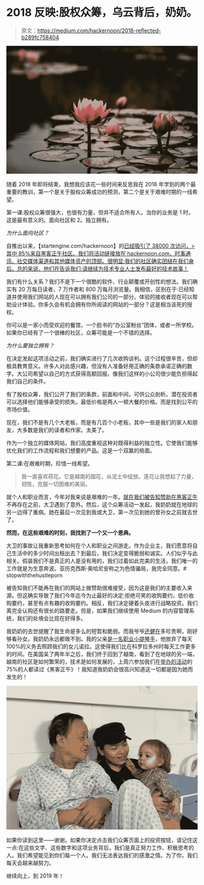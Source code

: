 # 2018 反映:股权众筹，乌云背后，奶奶。

> 原文：<https://medium.com/hackernoon/2018-reflected-b289fc758404>

![](img/1103fb84376368be7bb988efd551c71d.png)

随着 2018 年即将结束，我想我应该花一些时间来反思我在 2018 年学到的两个最重要的教训，第一个是关于股权众筹成功的预测，第二个是关于艰难时期的一线希望。

第一课:股权众筹很强大，也很有力量，但并不适合所有人。当你的业务是 1 时，这是最有意义的。面向社区和 2。独立拥有。

*为什么面向社区？*

自推出以来，【startengine.com/hackernoon】的[已经吸引了 38000 次访问，>其中 85%来自黑客正午社区。我们将活动链接放在 hackernoon.com、时事通讯、社交媒体渠道和其他媒体资产的顶部。很明显:我们的社区确实团结在我们身后。总的来说，他们在告诉我们:请继续为技术专业人士发布最好的技术故事！](http://startengine.com/hackernoon)

我们有什么关系？我们不是下一个很酷的软件、行业颠覆或开创性的想法。我们确实有 20 万每日读者、7 万作者和 800 万每月浏览量。我相信，区别在于:已经知道并使用我们网站的人现在可以拥有我们公司的一部分。体验的接收者现在可以帮助设计体验。你多久会有机会拥有你所阅读的网站的一部分？这是相当该死的授权。

你可以是一家小而受欢迎的餐馆，一个脸书的“办公室粉丝”团体，或者一所学校。如果你已经有了一个很棒的社区，众筹可能是一个不错的选择。

*为什么要独立拥有？*

在决定发起这项活动之前，我们确实进行了几次收购谈判。这个过程很辛苦，但却极具教育意义。许多人对此感兴趣，但没有人准备好用正确的条款承诺正确的数字。大公司希望以自己的方式获得高额回报。像我们这样的小公司很少能负担得起我们自己的条件。

有了股权众筹，我们公开了我们的条款，前面和中间，可供公众剖析。潜在投资者可以选择他们能够承受的损失。最低价格是两人一顿大餐的价格。而是找到公平的市场价值。

现在，我们不是有几个大老板，而是有几百个小老板，其中一些是我们的家人和朋友，大多数是我们的读者和作家。太美了。

作为一个独立的媒体网站，我们高度重视这种对既得利益的独立性。它使我们能够优化我们的工作流程和我们想要的产品。这是一个双赢的局面。

第二课:在艰难时期，珍惜一线希望。

> 我一直喜欢荷花。它是越南的国花，从泥土中绽放。莲花让我想起了力量，韧性，克服一切困难的美丽。

就个人和职业而言，今年对我来说是艰难的一年。[就在我们被告知赞助在黑客正午](https://hackernoon.com/david-fell-into-the-pit-6cbb1f0b6726)不再存在之前，大卫遇到了意外。然后，这个众筹活动一发起，我奶奶就在地球的另一边得了重病。她在最后一次见到我或大卫，第一次见到她的曾孙女之前就去世了。

**然而，在这些艰难的时刻，我找到了一个又一个恩典。**

大卫的事故让我重新思考如何在个人和职业之间游走。作为企业主，我们愿意将自己生活中的多少时间出租出去？到最后，我们决定变得脆弱和诚实。人们似乎与此相关。假装我们不是真正的人是没有用的，我们过着如此完美的生活，我们唯一的工作就是为生意奔波。亚历克西斯·奥哈尼安称之为色情骗局，我完全同意。# stopwiththehustleporn

被告知我们不能再在我们的网站上做赞助很难接受，因为这是我们的主要收入来源。但这确实导致了我们今年迄今为止最好的决定:拒绝可笑的收购要约，低价收购要约，甚至有点有趣的收购要约。相反，我们决定硬着头皮进行战略投资。我们离完全认购还有很长的路要走。但是，如果我们继续使用 Medium 的内容管理系统，我们的处境会比现在好得多。

我奶奶的去世提醒了我生命是多么的短暂和脆弱。而我爷爷[还健在](https://www.facebook.com/photo.php?fbid=10155727431030653&set=pcb.10155727435440653&type=3&theater)多珍贵啊，刚好够看孙女。我奶奶永远都做不到。我的父亲[是一名职业小提琴手](https://www.youtube.com/watch?v=vuGNhF2kUDg&list=PLpN0AJEvREMGCRaIbF81P2q2a1s5ORlvI)，他放弃了每天 100%的义务去照顾我们的女儿诺拉。这使得我们比在科罗拉多州时每天工作更多的时间。在美国呆了两年半之后，我们终于回到了越南，看到了在地球的另一端，越南的社区是如何繁荣的，技术是如何发展的，上周六参加我们在[举办的活动](https://www.facebook.com/media/set/?set=a.2493185494241917&type=1&l=d44bf7a1bd)的 75%的人都读过《黑客正午》！我知道我奶奶会很高兴知道这一切都是因为她而发生的！

![](img/dce69e946389b0ee8263ecec179f1ff3.png)

如果你读到这里——谢谢。如果你决定点击我们众筹页面上的投资按钮，请记住这一点:在这些文字、这些数字和这项业务背后，我们是真正努力工作、积极思考的人。我们希望能见到你们每一个人。我们无法表达我们的感激之情。为了你，我们每天会越来越努力。

继续向上，到 2019 年！